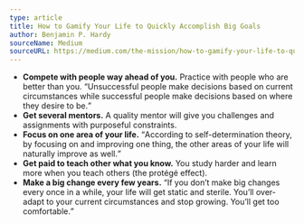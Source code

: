 ```yaml
---
type: article
title: How to Gamify Your Life to Quickly Accomplish Big Goals
author: Benjamin P. Hardy
sourceName: Medium
sourceURL: https://medium.com/the-mission/how-to-gamify-your-life-to-quickly-accomplish-big-goals-b81721299912
---
```


* **Compete with people way ahead of you.** Practice with people who are better than you.
  <q>Unsuccessful people make decisions based on current circumstances while successful people make
  decisions based on where they desire to be.</q>
* **Get several mentors.** A quality mentor will give you challenges and assignments with purposeful
  constraints.
* **Focus on one area of your life.** <q>According to self-determination theory, by focusing on and
  improving one thing, the other areas of your life will naturally improve as well.</q>
* **Get paid to teach other what you know.** You study harder and learn more when you teach others
  (the protégé effect).
* **Make a big change every few years.** <q>If you don’t make big changes every once in a while,
  your life will get static and sterile. You’ll over-adapt to your current circumstances and stop
  growing. You’ll get too comfortable.</q>
